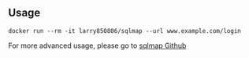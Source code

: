 ## Usage

```
docker run --rm -it larry850806/sqlmap --url www.example.com/login
```

For more advanced usage, please go to [sqlmap Github](https://github.com/sqlmapproject/sqlmap)
